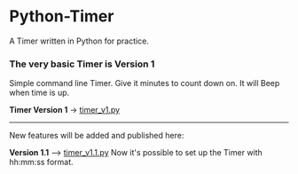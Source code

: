 # Python-Timer
A Timer written in Python for practice.


### The very basic Timer is Version 1

Simple command line Timer. Give it minutes to count down on. It will Beep when time is up.

<b>Timer Version 1</b> -> <a href='timer_v1.py'>timer_v1.py</a>

<hr>

New features will be added and published here:

<b>Version 1.1</b> --> <a href='timer_v1.py'>timer_v1.1.py</a>
Now it's possible to set up the Timer with hh:mm:ss format.
